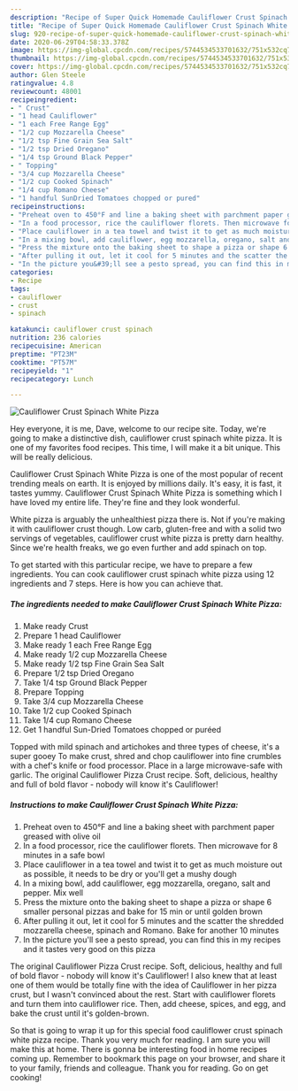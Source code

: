 ```yaml
---
description: "Recipe of Super Quick Homemade Cauliflower Crust Spinach White Pizza"
title: "Recipe of Super Quick Homemade Cauliflower Crust Spinach White Pizza"
slug: 920-recipe-of-super-quick-homemade-cauliflower-crust-spinach-white-pizza
date: 2020-06-29T04:58:33.378Z
image: https://img-global.cpcdn.com/recipes/5744534533701632/751x532cq70/cauliflower-crust-spinach-white-pizza-recipe-main-photo.jpg
thumbnail: https://img-global.cpcdn.com/recipes/5744534533701632/751x532cq70/cauliflower-crust-spinach-white-pizza-recipe-main-photo.jpg
cover: https://img-global.cpcdn.com/recipes/5744534533701632/751x532cq70/cauliflower-crust-spinach-white-pizza-recipe-main-photo.jpg
author: Glen Steele
ratingvalue: 4.8
reviewcount: 48001
recipeingredient:
- " Crust"
- "1 head Cauliflower"
- "1 each Free Range Egg"
- "1/2 cup Mozzarella Cheese"
- "1/2 tsp Fine Grain Sea Salt"
- "1/2 tsp Dried Oregano"
- "1/4 tsp Ground Black Pepper"
- " Topping"
- "3/4 cup Mozzarella Cheese"
- "1/2 cup Cooked Spinach"
- "1/4 cup Romano Cheese"
- "1 handful SunDried Tomatoes chopped or pured"
recipeinstructions:
- "Preheat oven to 450°F and line a baking sheet with parchment paper greased with olive oil"
- "In a food processor, rice the cauliflower florets. Then microwave for 8 minutes in a safe bowl"
- "Place cauliflower in a tea towel and twist it to get as much moisture out as possible, it needs to be dry or you&#39;ll get a mushy dough"
- "In a mixing bowl, add cauliflower, egg mozzarella, oregano, salt and pepper. Mix well"
- "Press the mixture onto the baking sheet to shape a pizza or shape 6 smaller personal pizzas and bake for 15 min or until golden brown"
- "After pulling it out, let it cool for 5 minutes and the scatter the shredded mozzarella cheese, spinach and Romano. Bake for another 10 minutes"
- "In the picture you&#39;ll see a pesto spread, you can find this in my recipes and it tastes very good on this pizza"
categories:
- Recipe
tags:
- cauliflower
- crust
- spinach

katakunci: cauliflower crust spinach 
nutrition: 236 calories
recipecuisine: American
preptime: "PT23M"
cooktime: "PT57M"
recipeyield: "1"
recipecategory: Lunch

---
```



![Cauliflower Crust Spinach White Pizza](https://img-global.cpcdn.com/recipes/5744534533701632/751x532cq70/cauliflower-crust-spinach-white-pizza-recipe-main-photo.jpg)

Hey everyone, it is me, Dave, welcome to our recipe site. Today, we're going to make a distinctive dish, cauliflower crust spinach white pizza. It is one of my favorites food recipes. This time, I will make it a bit unique. This will be really delicious.

Cauliflower Crust Spinach White Pizza is one of the most popular of recent trending meals on earth. It is enjoyed by millions daily. It's easy, it is fast, it tastes yummy. Cauliflower Crust Spinach White Pizza is something which I have loved my entire life. They're fine and they look wonderful.

White pizza is arguably the unhealthiest pizza there is. Not if you&#39;re making it with cauliflower crust though. Low carb, gluten-free and with a solid two servings of vegetables, cauliflower crust white pizza is pretty darn healthy. Since we&#39;re health freaks, we go even further and add spinach on top.


To get started with this particular recipe, we have to prepare a few ingredients. You can cook cauliflower crust spinach white pizza using 12 ingredients and 7 steps. Here is how you can achieve that.

<!--inarticleads1-->

##### The ingredients needed to make Cauliflower Crust Spinach White Pizza:

1. Make ready  Crust
1. Prepare 1 head Cauliflower
1. Make ready 1 each Free Range Egg
1. Make ready 1/2 cup Mozzarella Cheese
1. Make ready 1/2 tsp Fine Grain Sea Salt
1. Prepare 1/2 tsp Dried Oregano
1. Take 1/4 tsp Ground Black Pepper
1. Prepare  Topping
1. Take 3/4 cup Mozzarella Cheese
1. Take 1/2 cup Cooked Spinach
1. Take 1/4 cup Romano Cheese
1. Get 1 handful Sun-Dried Tomatoes chopped or puréed


Topped with mild spinach and artichokes and three types of cheese, it&#39;s a super gooey To make crust, shred and chop cauliflower into fine crumbles with a chef&#39;s knife or food processor. Place in a large microwave-safe with garlic. The original Cauliflower Pizza Crust recipe. Soft, delicious, healthy and full of bold flavor - nobody will know it&#39;s Cauliflower! 

<!--inarticleads2-->

##### Instructions to make Cauliflower Crust Spinach White Pizza:

1. Preheat oven to 450°F and line a baking sheet with parchment paper greased with olive oil
1. In a food processor, rice the cauliflower florets. Then microwave for 8 minutes in a safe bowl
1. Place cauliflower in a tea towel and twist it to get as much moisture out as possible, it needs to be dry or you&#39;ll get a mushy dough
1. In a mixing bowl, add cauliflower, egg mozzarella, oregano, salt and pepper. Mix well
1. Press the mixture onto the baking sheet to shape a pizza or shape 6 smaller personal pizzas and bake for 15 min or until golden brown
1. After pulling it out, let it cool for 5 minutes and the scatter the shredded mozzarella cheese, spinach and Romano. Bake for another 10 minutes
1. In the picture you&#39;ll see a pesto spread, you can find this in my recipes and it tastes very good on this pizza


The original Cauliflower Pizza Crust recipe. Soft, delicious, healthy and full of bold flavor - nobody will know it&#39;s Cauliflower! I also knew that at least one of them would be totally fine with the idea of Cauliflower in her pizza crust, but I wasn&#39;t convinced about the rest. Start with cauliflower florets and turn them into cauliflower rice. Then, add cheese, spices, and egg, and bake the crust until it&#39;s golden-brown. 

So that is going to wrap it up for this special food cauliflower crust spinach white pizza recipe. Thank you very much for reading. I am sure you will make this at home. There is gonna be interesting food in home recipes coming up. Remember to bookmark this page on your browser, and share it to your family, friends and colleague. Thank you for reading. Go on get cooking!
